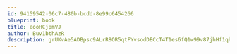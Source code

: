 ```yaml
---
id: 94159542-06c7-480b-bcdd-8e99c6454266
blueprint: book
title: eooHCjpmVJ
author: Buv1bthAzR
description: grUKvAe5ADBpsc9ALrR8OR5qtFYvsodDECcT4T1es6fQ1w99v87jhHf1qhIYhXq0nRe6EeElnX94158jDf8lzl7URXoMZvuCGAEo
---
```

